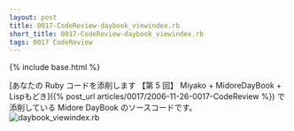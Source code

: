 ```yaml
---
layout: post
title: 0017-CodeReview-daybook_viewindex.rb
short_title: 0017-CodeReview-daybook_viewindex.rb
tags: 0017 CodeReview
---
```

{% include base.html %}


[あなたの Ruby コードを添削します 【第 5 回】 Miyako + MidoreDayBook + Lispもどき]({% post_url articles/0017/2006-11-26-0017-CodeReview %}) で添削している Midore DayBook のソースコードです。
![daybook_viewindex.rb]({{base}}{{site.baseurl}}/images/0017-CodeReview-daybook_viewindex.rb/daybook_viewindex.rb)



